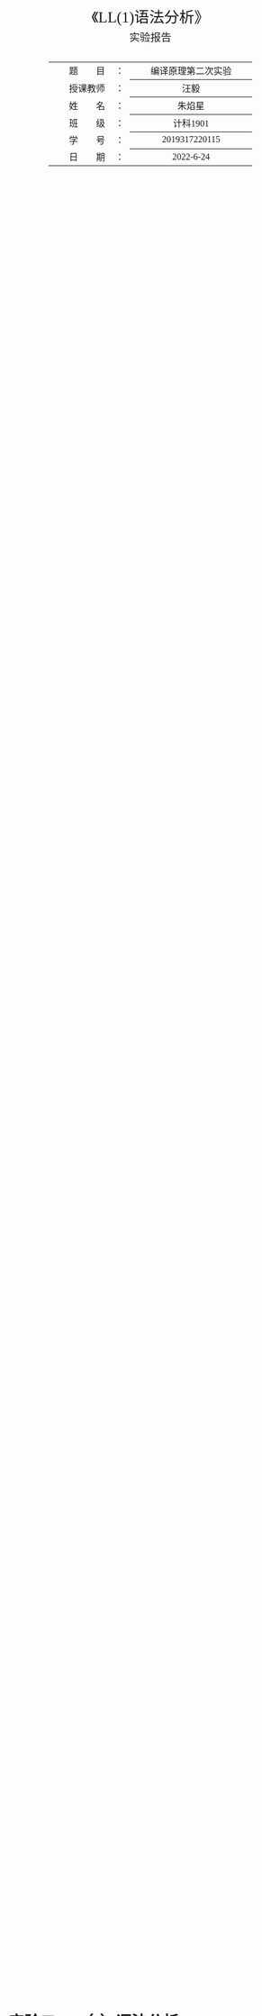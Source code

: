 <div class="cover" style="page-break-after:always;font-family:方正公文仿宋;width:100%;height:100%;border:none;margin: 0 auto;text-align:center;">
    <div style="width:60%;margin: 0 auto;height:0;padding-bottom:10%;">
        </br>
        <img src="https://s1.vika.cn/space/2022/06/11/f9da4f7f70174c899c960d7644cdaf76" alt="校名" style="width:100%;"/>
    </div>
    </br></br></br></br></br>
    <div style="width:60%;margin: 0 auto;height:0;padding-bottom:40%;">
        <img src="https://s1.vika.cn/space/2022/06/11/03e97917bb634f1b9468b3a4b9e2c5a7" alt="校徽" style="width:80%;"/>
	</div>
		</br></br></br>
    <span style="font-family:华文黑体Bold;text-align:center;font-size:20pt;margin: 10pt auto;line-height:30pt;">《LL(1)语法分析》</span>
    <p style="text-align:center;font-size:14pt;margin: 0 auto">实验报告 </p>
    </br>
    </br>
    <table style="border:none;text-align:center;width:72%;font-family:仿宋;font-size:14px; margin: 0 auto;">
    <tbody style="font-family:方正公文仿宋;font-size:12pt;">
    	<tr style="font-weight:normal;"> 
    		<td style="width:20%;text-align:right;">题　　目</td>
    		<td style="width:2%">：</td> 
    		<td style="width:40%;font-weight:normal;border-bottom: 1px solid;text-align:center;font-family:华文仿宋">编译原理第二次实验</td>     </tr>
    	<tr style="font-weight:normal;"> 
    		<td style="width:20%;text-align:right;">授课教师</td>
    		<td style="width:2%">：</td> 
    		<td style="width:40%;font-weight:normal;border-bottom: 1px solid;text-align:center;font-family:华文仿宋">汪毅</td>     </tr>
    	<tr style="font-weight:normal;"> 
    		<td style="width:20%;text-align:right;">姓　　名</td>
    		<td style="width:2%">：</td> 
    		<td style="width:40%;font-weight:normal;border-bottom: 1px solid;text-align:center;font-family:华文仿宋"> 朱焰星</td>     </tr>
        <tr style="font-weight:normal;"> 
    		<td style="width:20%;text-align:right;">班　　级</td>
    		<td style="width:2%">：</td> 
    		<td style="width:40%;font-weight:normal;border-bottom: 1px solid;text-align:center;font-family:华文仿宋"> 计科1901</td>     </tr>
    	<tr style="font-weight:normal;"> 
    		<td style="width:20%;text-align:right;">学　　号</td>
    		<td style="width:2%">：</td> 
    		<td style="width:40%;font-weight:normal;border-bottom: 1px solid;text-align:center;font-family:华文仿宋">2019317220115 </td>     </tr>
    	<tr style="font-weight:normal;"> 
    		<td style="width:20%;text-align:right;">日　　期</td>
    		<td style="width:2%">：</td> 
    		<td style="width:40%;font-weight:normal;border-bottom: 1px solid;text-align:center;font-family:华文仿宋">2022-6-24</td>     </tr>
    </tbody>              
    </table>
</div>



<!-- 注释语句：导出PDF时会在这里分页 -->

# 实验二  LL（1）语法分析

## 实验目的

运用LL(1)语法分析的基本原理实现对于句子的语法分析

## 实验要求

1、文法由用户输入（注意：ε符号由@代替，文法中的“定义为”符号位->）

2、数据结构的定义

（1）产生式的数据类型定义如下：

```c++
typedef struct producion
{
    char left;
    char right[MAXSIZE];
} production;
```

（2）非终结符的first集合的数据类型定义如下：

```c++
typedef struct first
{
    char ch;
    char firstSet[MAXSIZE];
}first;
```

（3）非终结符的follow集合的数据类型定义如下：

```c++
typedef struct follow
{
    char ch;
    char followSet[MAXSIZE];
}follow;
```

（4）终结符号集合

   字符数组ts;

（5）非终结符号集合

   字符数组nts;

（6）文法

   production数组 gram;//注意：设产生式为6条

（7）select集合

  二维字符数组Select; 

（8）LL(1)分析表

  二维整型数组 lllist; //元素的值为0~5,即产生式在garm数组的下标； 

## 实验内容

1、任意输入一个文法，判断它是否为LL(1)文法

2、如果是一个LL(1)文法，请构造该文法对应的LL(1)分析表; 如果不是，请输出“该文法不是LL(1)文法”。

3、输入一个字符串，请用LL(1)分析算法判断它是否为该文法的一个句子。

## 实验过程

### 输入输出

输入：一个文法的所有表达式作为一个文件输入

输出：该文法的First集、Follow集

### 数据结构

1. `set<string> Vns, Vts, Vs;` 

Vns表示非终结符的集合，Vts表示终结符的集合, Vs是所有字符的集合

2. `map<string, set<string>> first;`

first集合

3. `map<string, set<string>> follow; `

follow集合

4. `pair<string, vector<string>> exps[N];`

存储文法的表达式

### 实现思路

1. 根据输入文法，求出该文法的First集和Follow集
2. 根据First和Follow，根据所有能推导出多个产生式的非终结符的表达式，判断该文法是否符合LL(1)文法的要求，如不符合要求，则提示并退出程序
3. 如果是LL(1)文法，构造分析表
4. 输入一个字符串，利用构造好的分析表，判断是否是该文法的一个句子

#### First集计算规则：

First需要看产生式的左部

- 若右部第一个是终结符，则加入集合
- 若右部第一个是非终结符，则将其First集加入集合

#### Follow集计算规则

Follow集需要看产生式右部

- 文法开始符，必有#
- 情况一(后面没东西)：A -> $\alpha B$ FOLLOW(B) B后为空，则将FOLLOW(A)加入到FOLLOW(B)中
- 情况二(后面有东西)：A -> $\alpha B\beta$ 
  - $\beta$ 是终结符，直接写下来
  - $\beta$ 是非终结符，first($\beta$) ==除去$\epsilon$== 加入到follow(B)
  - 如果 $\beta \rightarrow \epsilon$ ，则转回情况一

#### 判断文法是否是LL(1)

分析条件（判断一个文法是LL(1)文法）：

1. 文法不含左递归
2. 对于文法中每一个非终结符$A$的任意两产生式$\alpha_i$ 和 $\alpha_j$，即这种情况：$A \rightarrow \alpha_i | \alpha_j$
   1. 若候选首符集不包含 $\epsilon$ : $First(\alpha_i) \cap First(\alpha_j) = \phi$
   2. 若它存在某个候选首符集包含 $\epsilon$, 则 $First(A) \cap Follow(A) = \phi$

引出Select集：$A \rightarrow a, A\in V_N, a\in V^*$

1. $\alpha \stackrel{*}\Rightarrow \epsilon$ : $Select(A\rightarrow \alpha) = (First(\alpha)-\epsilon) \cup Follow(A)$
2. $\alpha \stackrel{*}\nRightarrow \epsilon$ : $Select(A\rightarrow \alpha) = First(\alpha)$

所以LL(1)文法的满足条件是：

对于每个非终结符 A 的任意两条产生式，都满足==$Select(A\rightarrow \alpha) \cup Select(A\rightarrow \beta) = \phi$==

#### 分析表构造规则

1. 对文法 $G$ 的每个产生式 $A \rightarrow \alpha$ 执行2，3 【根据产生式构造分析表】
2. 对每个终结符 $a \in First(\alpha)$，把 $A \rightarrow \alpha$ 加至 $M[A,a]$
3. 若 $\epsilon \in First(\alpha)$，即能推出空串，则对任何 $b\in Follow(A)$ 把 $A \rightarrow \alpha$ 加至 $M[A,b]$
4. 把所有无定义的 $M[A,a]$ 标上“出错标志”

### 实验结果

输入文件：
<img src="https://s1.vika.cn/space/2022/06/25/311be15af7a24c6c89486b4f120fda7b" alt="image-20220625044554861" style="zoom:50%;" />

输出结果：
<img src="https://s1.vika.cn/space/2022/06/25/3f67a38bd8674867aeb7377307bbfc79" alt="image-20220625044616864" style="zoom:50%;" />

判断字符串是否属于该句型的一个句子：
<img src="https://s1.vika.cn/space/2022/06/25/717dd57d59534d1ba371de3b26b9c0cb" alt="image-20220625090827856" style="zoom:80%;" />

## 实验总结

本次实验的内容是实现LL1文法分析程序。LL1文法的内容虽然比较简单，但是实现的时候仍然会有很大的困难，对于使用什么样子的数据结构存储表达式、First集、Follow集、构造分析表都是在设计阶段遇到的困难。

经过代码实践，对于理论课程中的理论部分有了更深的理解和掌握。

本次实验的代码量相比较第一次实验来说是很大的，实现起来也比较困难，所以之后还需要用实验强化理论知识的理解。
